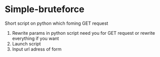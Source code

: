# Simple-bruteforce
Short script on python which foming GET request
<ol><li>Rewrite params in python script need you for GET request or rewrite everything if you want</li>
<li>Launch script</li>
<li>Input url adress of form</li></ol>

